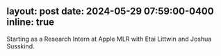 layout: post
date: 2024-05-29 07:59:00-0400
inline: true
---

Starting as a Research Intern at Apple MLR with Etai Littwin and Joshua Susskind. 